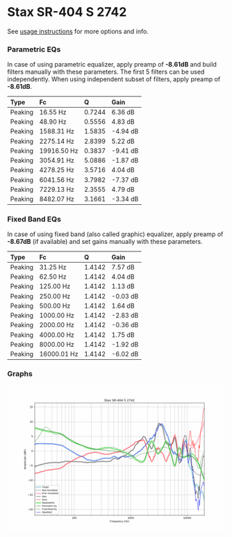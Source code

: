 # Stax SR-404 S 2742
See [usage instructions](https://github.com/jaakkopasanen/AutoEq#usage) for more options and info.

### Parametric EQs
In case of using parametric equalizer, apply preamp of **-8.61dB** and build filters manually
with these parameters. The first 5 filters can be used independently.
When using independent subset of filters, apply preamp of **-8.61dB**.

| Type    | Fc          |      Q | Gain     |
|:--------|:------------|:-------|:---------|
| Peaking | 16.55 Hz    | 0.7244 | 6.36 dB  |
| Peaking | 48.90 Hz    | 0.5556 | 4.83 dB  |
| Peaking | 1588.31 Hz  | 1.5835 | -4.94 dB |
| Peaking | 2275.14 Hz  | 2.8399 | 5.22 dB  |
| Peaking | 19916.50 Hz | 0.3837 | -9.41 dB |
| Peaking | 3054.91 Hz  | 5.0886 | -1.87 dB |
| Peaking | 4278.25 Hz  | 3.5716 | 4.04 dB  |
| Peaking | 6041.56 Hz  | 3.7982 | -7.37 dB |
| Peaking | 7229.13 Hz  | 2.3555 | 4.79 dB  |
| Peaking | 8482.07 Hz  | 3.1661 | -3.34 dB |

### Fixed Band EQs
In case of using fixed band (also called graphic) equalizer, apply preamp of **-8.67dB**
(if available) and set gains manually with these parameters.

| Type    | Fc          |      Q | Gain     |
|:--------|:------------|:-------|:---------|
| Peaking | 31.25 Hz    | 1.4142 | 7.57 dB  |
| Peaking | 62.50 Hz    | 1.4142 | 4.04 dB  |
| Peaking | 125.00 Hz   | 1.4142 | 1.13 dB  |
| Peaking | 250.00 Hz   | 1.4142 | -0.03 dB |
| Peaking | 500.00 Hz   | 1.4142 | 1.64 dB  |
| Peaking | 1000.00 Hz  | 1.4142 | -2.83 dB |
| Peaking | 2000.00 Hz  | 1.4142 | -0.36 dB |
| Peaking | 4000.00 Hz  | 1.4142 | 1.75 dB  |
| Peaking | 8000.00 Hz  | 1.4142 | -1.92 dB |
| Peaking | 16000.01 Hz | 1.4142 | -6.02 dB |

### Graphs
![](./Stax%20SR-404%20S%202742.png)